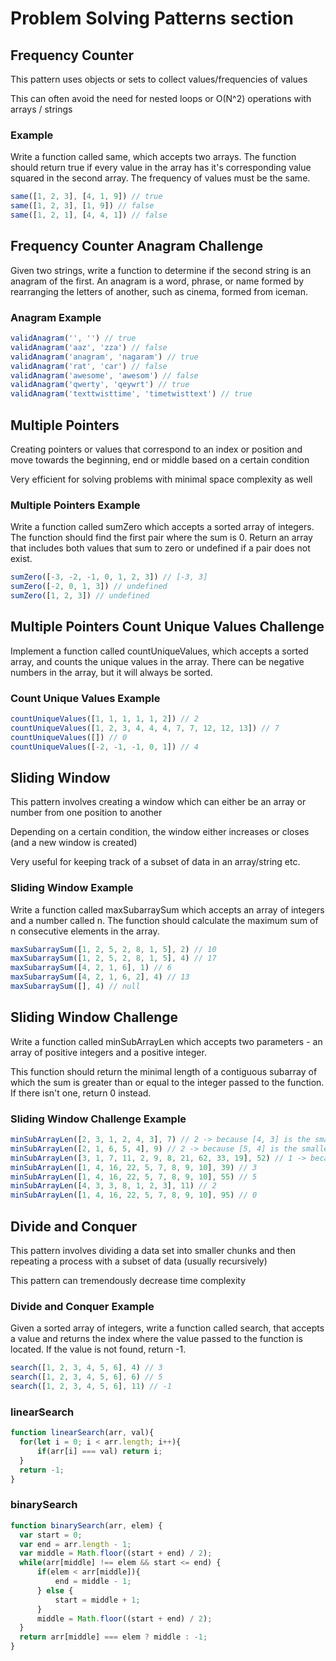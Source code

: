 # Problem Solving Patterns section

## Frequency Counter

This pattern uses objects or sets to collect values/frequencies of values

This can often avoid the need for nested loops or O(N^2) operations with arrays / strings

### Example

Write a function called same, which accepts two arrays. The function should return true if every value in the array has it's corresponding value squared in the second array. The frequency of values must be the same.

```javascript
same([1, 2, 3], [4, 1, 9]) // true
same([1, 2, 3], [1, 9]) // false
same([1, 2, 1], [4, 4, 1]) // false
```

## Frequency Counter Anagram Challenge

Given two strings, write a function to determine if the second string is an anagram of the first. An anagram is a word, phrase, or name formed by rearranging the letters of another, such as cinema, formed from iceman.

### Anagram Example

```javascript
validAnagram('', '') // true
validAnagram('aaz', 'zza') // false
validAnagram('anagram', 'nagaram') // true
validAnagram('rat', 'car') // false
validAnagram('awesome', 'awesom') // false
validAnagram('qwerty', 'qeywrt') // true
validAnagram('texttwisttime', 'timetwisttext') // true
```

## Multiple Pointers

Creating pointers or values that correspond to an index or position and move towards the beginning, end or middle based on a certain condition

Very efficient for solving problems with minimal space complexity as well

### Multiple Pointers Example

Write a function called sumZero which accepts a sorted array of integers. The function should find the first pair where the sum is 0. Return an array that includes both values that sum to zero or undefined if a pair does not exist.

```javascript
sumZero([-3, -2, -1, 0, 1, 2, 3]) // [-3, 3]
sumZero([-2, 0, 1, 3]) // undefined
sumZero([1, 2, 3]) // undefined
```

## Multiple Pointers Count Unique Values Challenge

Implement a function called countUniqueValues, which accepts a sorted array, and counts the unique values in the array. There can be negative numbers in the array, but it will always be sorted.

### Count Unique Values Example

```javascript
countUniqueValues([1, 1, 1, 1, 1, 2]) // 2
countUniqueValues([1, 2, 3, 4, 4, 4, 7, 7, 12, 12, 13]) // 7
countUniqueValues([]) // 0
countUniqueValues([-2, -1, -1, 0, 1]) // 4
```

## Sliding Window

This pattern involves creating a window which can either be an array or number from one position to another

Depending on a certain condition, the window either increases or closes (and a new window is created)

Very useful for keeping track of a subset of data in an array/string etc.

### Sliding Window Example

Write a function called maxSubarraySum which accepts an array of integers and a number called n. The function should calculate the maximum sum of n consecutive elements in the array.

```javascript
maxSubarraySum([1, 2, 5, 2, 8, 1, 5], 2) // 10
maxSubarraySum([1, 2, 5, 2, 8, 1, 5], 4) // 17
maxSubarraySum([4, 2, 1, 6], 1) // 6
maxSubarraySum([4, 2, 1, 6, 2], 4) // 13
maxSubarraySum([], 4) // null
```

## Sliding Window Challenge

Write a function called minSubArrayLen which accepts two parameters - an array of positive integers and a positive integer.

This function should return the minimal length of a contiguous subarray of which the sum is greater than or equal to the integer passed to the function. If there isn't one, return 0 instead.

### Sliding Window Challenge Example

```javascript
minSubArrayLen([2, 3, 1, 2, 4, 3], 7) // 2 -> because [4, 3] is the smallest subarray
minSubArrayLen([2, 1, 6, 5, 4], 9) // 2 -> because [5, 4] is the smallest subarray
minSubArrayLen([3, 1, 7, 11, 2, 9, 8, 21, 62, 33, 19], 52) // 1 -> because [62] is greater than 52
minSubArrayLen([1, 4, 16, 22, 5, 7, 8, 9, 10], 39) // 3
minSubArrayLen([1, 4, 16, 22, 5, 7, 8, 9, 10], 55) // 5
minSubArrayLen([4, 3, 3, 8, 1, 2, 3], 11) // 2
minSubArrayLen([1, 4, 16, 22, 5, 7, 8, 9, 10], 95) // 0
```

## Divide and Conquer

This pattern involves dividing a data set into smaller chunks and then repeating a process with a subset of data (usually recursively)

This pattern can tremendously decrease time complexity

### Divide and Conquer Example

Given a sorted array of integers, write a function called search, that accepts a value and returns the index where the value passed to the function is located. If the value is not found, return -1.

```javascript
search([1, 2, 3, 4, 5, 6], 4) // 3
search([1, 2, 3, 4, 5, 6], 6) // 5
search([1, 2, 3, 4, 5, 6], 11) // -1
```

### linearSearch

```javascript
function linearSearch(arr, val){
  for(let i = 0; i < arr.length; i++){
      if(arr[i] === val) return i;
  }
  return -1;
}
```

### binarySearch

```javascript
function binarySearch(arr, elem) {
  var start = 0;
  var end = arr.length - 1;
  var middle = Math.floor((start + end) / 2);
  while(arr[middle] !== elem && start <= end) {
      if(elem < arr[middle]){
          end = middle - 1;
      } else {
          start = middle + 1;
      }
      middle = Math.floor((start + end) / 2);
  }
  return arr[middle] === elem ? middle : -1;
}
```

